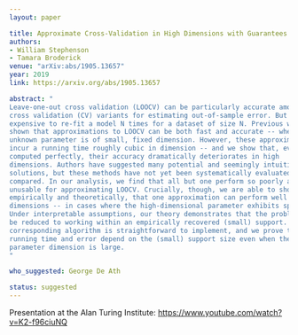 ```yaml
---
layout: paper

title: Approximate Cross-Validation in High Dimensions with Guarantees
authors:
- William Stephenson
- Tamara Broderick
venue: "arXiv:abs/1905.13657"
year: 2019
link: https://arxiv.org/abs/1905.13657

abstract: "
Leave-one-out cross validation (LOOCV) can be particularly accurate among 
cross validation (CV) variants for estimating out-of-sample error. But it is 
expensive to re-fit a model N times for a dataset of size N. Previous work has 
shown that approximations to LOOCV can be both fast and accurate -- when the 
unknown parameter is of small, fixed dimension. However, these approximations 
incur a running time roughly cubic in dimension -- and we show that, even when 
computed perfectly, their accuracy dramatically deteriorates in high 
dimensions. Authors have suggested many potential and seemingly intuitive 
solutions, but these methods have not yet been systematically evaluated or 
compared. In our analysis, we find that all but one perform so poorly as to be 
unusable for approximating LOOCV. Crucially, though, we are able to show, both 
empirically and theoretically, that one approximation can perform well in high
dimensions -- in cases where the high-dimensional parameter exhibits sparsity.
Under interpretable assumptions, our theory demonstrates that the problem can 
be reduced to working within an empirically recovered (small) support. The
corresponding algorithm is straightforward to implement, and we prove that its
running time and error depend on the (small) support size even when the full 
parameter dimension is large.
"

who_suggested: George De Ath

status: suggested
---
```


Presentation at the Alan Turing Institute: <https://www.youtube.com/watch?v=K2-f96ciuNQ>
